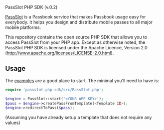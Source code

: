 PassSlot PHP SDK (v.0.2)

[PassSlot](http://www.passslot.com) is a Passbook service that makes Passbook usage easy for everybody. It helps you design and distribute mobile passes to all major mobile platforms.

This repository contains the open source PHP SDK that allows you to
access PassSlot from your PHP app. Except as otherwise noted,
the PassSlot PHP SDK is licensed under the Apache Licence, Version 2.0
(http://www.apache.org/licenses/LICENSE-2.0.html).

Usage
-----

The [examples](examples/example.php) are a good place to start. The minimal you'll need to
have is:
```php
require 'passslot-php-sdk/src/PassSlot.php';

$engine = PassSlot::start('<YOUR APP KEY>');
$pass = $engine->createPassFromTemplate(<Template ID>);
$engine->redirectToPass($pass);
```
(Assuming you have already setup a template that does not require any values)